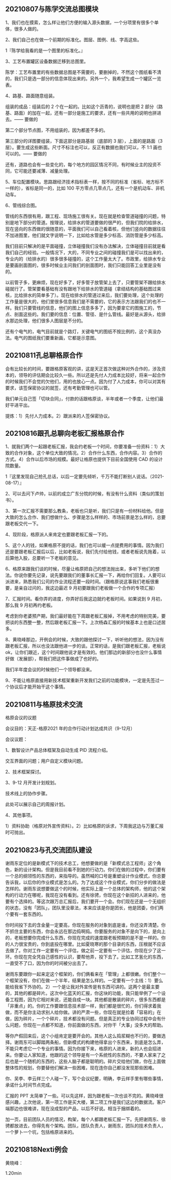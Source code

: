 ## 20210807与陈学交流总图模块

1、我们也在摸索，怎么样让他们方便的输入源头数据，一个分项里有很多个单体，很多人做的。

2、我们自己也在做一个前期的标准化。图层、图例、线、字高这些。

1『陈学给我看的是一个图里的标准化。』

3、工艺布置罐区设备数据迁移到总图里。

陈学：工艺布置里的有些数据总图是不需要的，要删掉的，不然这个图纸看不清的，我们只是选一部分的信息体现出来的。另外一个，我希望生成一个罐区一览表。

4、路基、路面随意组装。

组装的成品：组装后的 2 个在一起的。比如这个沥青的，说明也是把 2 部分（路基、路面）的加在一起，还有一部分是施工的要求，还有一些共用的说明也拼进去。—— 要做的

第二个部分节点图，不用组装的，因为都差不多的。

第三部分的详图要组装，下面这部分是路基层（底部的 3 层），上面的是路面（3 层）。要生成这些断面。尺寸不标注也可以，反正有数据也我们可以，不 1:1 画也可以的。—— 要做的

还有，道路也会有一些变化的，每个地方的园区情况不同，有时候业主的投资不同，它可能还要减薄、减量处理。

5、车位配置模块。思路跟经济技术指标表一样，按不同的标准（省标、地方标不一样的），省标是同一的，比如 100 平方零点几零点几，还有一个是机动车、非机动车。

6、管线综合图。

管线的东西很有用，跟工程、现场施工很有关。现在就是检查管道碰撞的问题，特别是地下部分的管道。按理说，给排水的管道要做的很严的，但我们院的给排水，现在竖向的东西做的很随意的，平面我们可以自己看着核，但他们竖向的数据往往不加进图里，他们就文字说明一下，比如给水管是多少标高、消防管是多少标高。

我们目前只解决的是平面碰撞，立体碰撞我们没有办法解决，立体碰撞目前就是看我们自己的经验。一般情况下，大的，不同专业之间的碰撞我们是可以找出来的，专业内的（给排水的）很多很多碰撞的，这个工作量太大了。市政里，给排水专业是要画剖面图的，很多时候业主问我们的剖面图时，我们只能回答工业里是没有的。

以前管子多，更麻烦，现在好多了，好多管子放管架上去了，只要管架不跟给排水碰就行了。管架要看基础有没有跟地下给排水的管道碰（拿结结构的基础图过来核，比给排水的简单多了）。现在给排水的管道过来后，我们要处理，这个处理的工作量是很大的，他们里很多信息我们是不需要的，它的表示方法跟我们的也不一样。我们只要管线的信息，他们的图上信息多多了，因为要拿它的图施工的，节点、剖面这些的。我们要的信息：位置、管径、是什么管线。最好是从源头，给排水那边处理，他们很多人图层是不分的。

还有个电气的，电气目前就是个路灯，关键电气的图纸不按比例的，这个真没办法。电气的图纸我们要重新画，它都是示意图。

## 20210811孔总聊格原合作

会有比较长的时间，要跟格原客观的讲，这是天正首次做这种对外合作的，涉及资本的，领导的评估期会比较久一些。所以还是先付人力成本比较好，将来一起合作的时候我们不会觉的欠他们，用的也放心一点。因为付了人力成本，你可以对其有要求，该签保密协议的就签，还有考勤管理也可以管。

我们单元自己签「切块合同」，付款的话跟格原谈，半年或者一个季度，让他们最好平进平出。

提炼：1）先付人力成本。2）跟派来的人签保密协议。

## 20210816跟孔总聊向老板汇报格原合作

1、就我们两个一起跟老板汇报，我会约老板一个时间，你要准备一份资料：1）大致的合作对象，这个单位大致的情况。2）合作什么东西，合作内容。3）合作的方式。4）合作以后市场的规模。最好让格原也提供下目前全国使用 CAD 的设计院数量。

1『这里发现自己抢孔总话，以后一定要先倾听，千万不能打断别人说话。（2021-08-17）』

2、可以去问下卢帅，以前的成立广东分院的时候，有没有什么资料（类似的策划书）。

3、第一次汇报不需要那么教条，老板也只是听，我们只是有一份材料给他。但是大致的怎么合作、我们想做什么、步骤是怎么样样的、市场前景是怎么样的，总要跟老板交代一下。

4、现阶段，格原派人来肯定也要跟老板汇报一下的。

5、这个人的钱，如果格原不提的话，我们也可以缓一点提费用的事情。因为我们还是要跟老板汇报后以后，比如老板说，我们先付给他钱，或者老板说先拖着，以后算他入股，总要听一下老板的意见。

6、格原来跟我们谈的时候，尽量让格原把自己的想法抛出来，多听下他们的想法。你说你要先记录，说先要跟我们的董事长汇报一下，再给你们回复。人要可以派进来，熟悉我们公司的作业流程还要一段时间。（跟格原说这事我们老板很重要，是亲自过问的，我这边最迟 9 月初要跟我们老板做一个合作的专项汇报）

7、汇报时间。看你弄的进度，你弄好后我这边就约老板时间。如果说到 9 月初，那么我 9 月初再约老板。

考虑到你老婆预产期，我们最好能在下周跟老板汇报掉，不用考虑的特别完美，要把谈的东西整一整，然后跟老板汇报一下。上次杨森汇报的时候基本上也是口述居多。

8、黄晓峰那边，开例会的时候，大致的跟他探讨一下，听听他的想法，因为没有跟老板汇报，所以也没法跟他进一步的谈。正常的话，是我们跟老板汇报，老板说 ok，让你们跟近，这个时间跟他说才是有效的。他们那边的新部分也没什么事情好做（发展部），帮我们把这件事做成了也好的。

我们半年度会议的时候他们一个领导都没来。

9、不能让格原直接用新技术框架重新开发我们之前的功能模块，一定是先签过一个协议后才能开始干这个事情。

## 20210811与格原技术交流

格原会议的议题

会议目的：天正-格原2021 年的合作行动计划达成共识（9-12月）

会议议题：

1、数智设计产品总体框架及自动生成 PID 流程介绍。

交互界面的问题；用户自定义模块问题。

2、技术框架探讨。

3、9-12 月开发计划规划。

技术线上的协作步骤。

此处可以展示自己的周报计划。

4、其他事项。

1）资料协助（格原对外宣传资料）。2）比如格原的诉求，下周我这边与万董汇报时可抛出。

## 20210823与孔交流团队建设

谢雨东定位的是新模式下的技术总工，他想要做的是「新模式总工程师」这个角色，新的设计架构。但是我目前看不到她的行动力。你们在做的过程中，你们要有一个总的纲领性的东西的，来指导的。虽然喊的口号是重塑设计作业模式，你总要告诉我，以后你的作业模式是怎么的。为了达成这个作业模式，你们分步的做法是怎样的。谢雨东说想要做这个的时候，他实际上是一个总体的架构师，他的这个架构的行动力在哪呢，我现在没有看到。还有徐骋，你现在这个新招的人进来的，他要有个选择的。等这次跟万总汇报后，我们要开一个会。你们现在还是一个无组织的状态，没有「团队」，团队里没章法，本来应该是你是团长，他是团委，你们两个要有一套东西的。

你时间投下去的含金量一定要高，你现在服务的对象到底是谁，你还没弄清楚。你不抓住主要的东西，你会永远在那边捣啊捣。你要服务的对象不是向下的，是向上的，老板想要你完成什么东西，你现在完成的速度跟老板预期的是不是一样的。你的人力很宝贵的，你到底投在哪里。比如夏晓寒的那个目录的东西，压根就不应该去做了。你对工作一定要有一个评估，做之前一定要有一个评估，你现在少了这一环。你现在完全凭自己感性的认识，要帮他弄，投下去了。比如工艺氢化的东西，一直受不了口，因为你的时间被分出去了。

谢雨东要跟你一起来定这个框架的，你们俩看来在「管理」上都很嫩。你们整个一个框架没有，你们在做一个半年，结果是怎么样的。一定要有一个主线：1）要么能给我省下外协的。2）一个是让我对外宣传是有东西可讲的。这两个是最主要的，其他的都是碎片。这次中化蓝天的汇报，你这块的功能，我只能举例了一个设备工程图，因为它相对来说，还能自成一块。其他都是散装的碎片，很多东西都是「非重点」的。你的工作要跟信息技术部一样，我们都是很忙的，你们得求着我做，而不是你主动求别人给你做。讲的严肃一些，你现在就是捡着「容易的」在做，因为碎片，一个个碎片，技术都没有问题。但是真正的专业协同过程中会有什么问题，你现在一点都不知道，你前面做的东西，对你干「大事」没多大的帮助。

等你产假回来后，这个小组肯定是要开会的。其他人这么捣浆糊也不行的，要做选择。谢雨东可以脚踏两条船，但新模式的构建他得拿出个东西来，到底是怎么弄，不能只考虑它一个专业的事情。因为你接下来，格原的人进来，新的人也会招进来。你要让人家知道，他跟的这个领导是有一个系统性的东西的，不要人家来了之后也是一个随机的东西的，这些人脑子都是聪明的。碎片交给他们做，你在上面做整体性的规划，你要替他们解决一些困难，现在连你自己都没发现那些困难。

你、吴李、李云祥三个人碰一下，写个会议纪要，明确，李云祥手里有哪些事情，承诺什么时间节点完成。

汇报的 PPT 太简单了一些。可以先这样，因为跟老板一次也谈不完的。黄晓峰很感兴趣，上次他说，第一项工作是买大楼，第二项工作是我们这边的数据流。客户端那边也很难讲，现在没成型的产品，以后不好说。相当于捆绑着的。

加一页，目前团队人员的情况，构架，每个人都跟老板汇报一下。先把谢雨东、徐骋都放进去，你得先有个架构。团队，团队负责人，谢雨东，团队的技术负责人，一个萝卜一个坑，包括格原进来的。

## 20210818Nexti例会

黄晓峰：

1.20min

